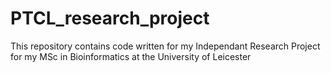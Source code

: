 # PTCL_research_project
This repository contains code written for my Independant Research Project for my MSc in Bioinformatics at the University of Leicester 
